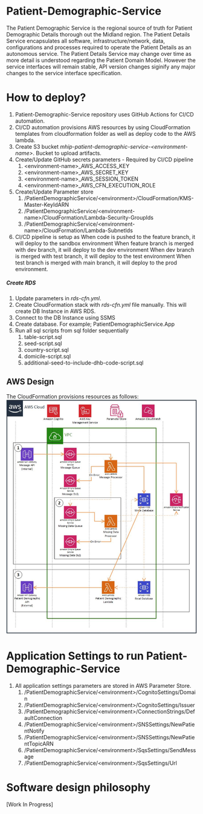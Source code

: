 # Patient-Demographic-Service
The Patient Demographic Service is the regional source of truth for Patient Demographic Details thorough out the Midland region. The Patient Details Service encapsulates all software, infrastructure/network, data, configurations and processes required to operate the Patient Details as an autonomous service. The Patient Details Service may change over time as more detail is understood regarding the Patient Domain Model. However the service interfaces will remain stable, API version changes siginify any major changes to the service interface specification.  


# How to deploy?
1. Patient-Demographic-Service repository uses GitHub Actions for CI/CD automation.
2. CI/CD automation provisions AWS resources by using CloudFormation templates from cloudformation folder as well as deploy code to the AWS lambda.
3. Create S3 bucket _mhip-patient-demographic-service-&lt;environment-name&gt;_. Bucket to upload artifacts.
4. Create/Update GitHub secrets parameters - Required by CI/CD pipeline
    1. &lt;environment-name&gt;_AWS_ACCESS_KEY
    2. &lt;environment-name&gt;_AWS_SECRET_KEY
    3. &lt;environment-name&gt;_AWS_SESSION_TOKEN
    4. &lt;environment-name&gt;_AWS_CFN_EXECUTION_ROLE
5. Create/Update Parameter store
    1. /PatientDemographicService/&lt;environment&gt;/CloudFormation/KMS-Master-KeyIdARN 
    2. /PatientDemographicService/&lt;environment-name&gt;/CloudFormation/Lambda-Security-GroupIds
    3. /PatientDemographicService/&lt;environment-name&gt;/CloudFormation/Lambda-SubnetIds
6. CI/CD pipeline is setup as 
    When code is pushed to the feature branch, it will deploy to the sandbox environment
    When feature branch is merged with dev branch, it will deploy to the dev environment
    When dev branch is merged with test branch, it will deploy to the test environment
    When test branch is merged with main branch, it will deploy to the prod environment.


##### Create RDS
1. Update parameters in _rds-cfn.yml_.
2. Create CloudFormation stack with _rds-cfn.yml_ file manually. This will create  DB Instance in AWS RDS.
3. Connect to the DB Instance using SSMS 
4. Create database. For example; PatientDemographicService.App
5. Run all sql scripts from sql folder sequentially
    1. table-script.sql
    2. seed-script.sql
    3. country-script.sql
    4. domicile-script.sql
    4. additional-seed-to-include-dhb-code-script.sql

## AWS Design
The CloudFormation provisions resources as follows:
<br/> 
![Patient-Demographic-Service](aws-pds.jpg)

# Application Settings to run Patient-Demographic-Service
1. All application settings parameters are stored in AWS Parameter Store.
    1. /PatientDemographicService/&lt;environment&gt;/CognitoSettings/Domain	
    2. /PatientDemographicService/&lt;environment&gt;/CognitoSettings/Issuer	
    3. /PatientDemographicService/&lt;environment&gt;/ConnectionStrings/DefaultConnection	
    4. /PatientDemographicService/&lt;environment&gt;/SNSSettings/NewPatientNotify	
    5. /PatientDemographicService/&lt;environment&gt;/SNSSettings/NewPatientTopicARN	
    6. /PatientDemographicService/&lt;environment&gt;/SqsSettings/SendMessage	
    7. /PatientDemographicService/&lt;environment&gt;/SqsSettings/Url


# Software design philosophy


[Work In Progress]


